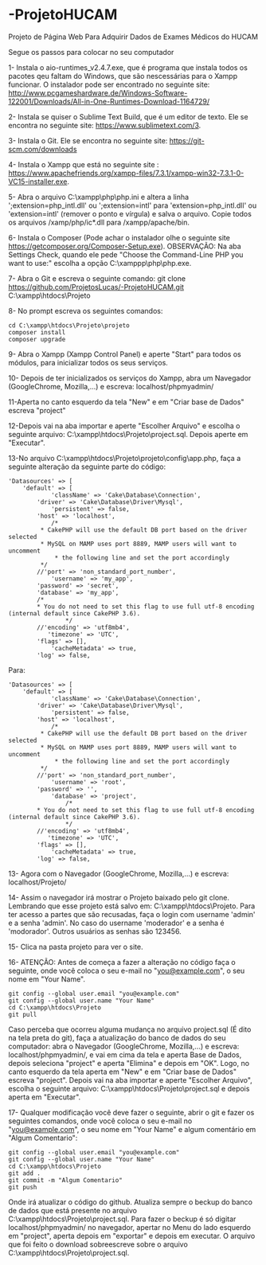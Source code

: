 ﻿# -ProjetoHUCAM
Projeto de Página Web Para Adquirir Dados de Exames Médicos do HUCAM

Segue os passos para colocar no seu computador 

1- Instala o aio-runtimes_v2.4.7.exe, que é programa que instala todos os pacotes qeu faltam do Windows, que são nescessárias para o Xampp funcionar. O instalador pode ser encontrado no seguinte site: http://www.pcgameshardware.de/Windows-Software-122001/Downloads/All-in-One-Runtimes-Download-1164729/

2- Instala se quiser o Sublime Text Build, que é um editor de texto. Ele se encontra no seguinte site: https://www.sublimetext.com/3.

3- Instala o Git. Ele se encontra no seguinte site: https://git-scm.com/downloads

4- Instala o Xampp que está no seguinte site : https://www.apachefriends.org/xampp-files/7.3.1/xampp-win32-7.3.1-0-VC15-installer.exe.

5- Abra o arquivo C:\xampp\php\php.ini e altera a linha ';extension=php_intl.dll' ou ';extension=intl'  para 'extension=php_intl.dll' ou 'extension=intl' (remover o ponto e vírgula) e salva o arquivo. Copie todos os arquivos /xamp/php/ic*.dll para /xampp/apache/bin.

6- Instala o Composer (Pode achar o instalador olhe o seguinte site https://getcomposer.org/Composer-Setup.exe). OBSERVAÇÃO: Na aba Settings Check, quando ele pede "Choose the Command-Line PHP you want to use:" escolha a opção C:\xamppp\php\php.exe.

7- Abra o Git e escreva o seguinte comando: git clone https://github.com/ProjetosLucas/-ProjetoHUCAM.git C:\xampp\htdocs\Projeto

8- No prompt escreva os seguintes comandos:
 
	cd C:\xampp\htdocs\Projeto\projeto
	composer install
	composer upgrade 

9- Abra o Xampp (Xampp Control Panel) e aperte "Start" para todos os módulos, para inicializar todos os seus serviços.

10- Depois de ter inicializados os serviços do Xampp, abra um Navegador (GoogleChrome, Mozilla,...) e escreva: localhost/phpmyadmin/

11-Aperta no canto esquerdo da tela "New" e em "Criar base de Dados" escreva "project"

12-Depois vai na aba importar e aperte "Escolher Arquivo" e escolha o seguinte arquivo: C:\xampp\htdocs\Projeto\project.sql. Depois aperte em "Executar".

13-No arquivo C:\xampp\htdocs\Projeto\projeto\config\app.php, faça a seguinte alteração da seguinte parte do código:

	'Datasources' => [
		'default' => [
	            'className' => 'Cake\Database\Connection',
            'driver' => 'Cake\Database\Driver\Mysql',
	            'persistent' => false,
            'host' => 'localhost',
	            /*
             * CakePHP will use the default DB port based on the driver selected
             * MySQL on MAMP uses port 8889, MAMP users will want to uncomment
	             * the following line and set the port accordingly
             */
            //'port' => 'non_standard_port_number',
	            'username' => 'my_app',
            'password' => 'secret',
            'database' => 'my_app',
			/*
			* You do not need to set this flag to use full utf-8 encoding (internal default since CakePHP 3.6).
        			*/
			//'encoding' => 'utf8mb4',
               'timezone' => 'UTC',
			'flags' => [],
	            'cacheMetadata' => true,	
            'log' => false,


Para:


	'Datasources' => [
		'default' => [
	            'className' => 'Cake\Database\Connection',
            'driver' => 'Cake\Database\Driver\Mysql',
	            'persistent' => false,
            'host' => 'localhost',
	            /*
             * CakePHP will use the default DB port based on the driver selected
             * MySQL on MAMP uses port 8889, MAMP users will want to uncomment
	             * the following line and set the port accordingly
             */
            //'port' => 'non_standard_port_number',
	            'username' => 'root',
            'password' => '',
	            'database' => 'project',
            	    /*
			* You do not need to set this flag to use full utf-8 encoding (internal default since CakePHP 3.6).
        			*/
			//'encoding' => 'utf8mb4',
               'timezone' => 'UTC',
			'flags' => [],
	            'cacheMetadata' => true,
            'log' => false,





13- Agora com o Navegador (GoogleChrome, Mozilla,...) e escreva: localhost/Projeto/

14- Assim o navegador irá mostrar o Projeto baixado pelo git clone. Lembrando que esse projeto está salvo em: C:\xampp\htdocs\Projeto. Para ter acesso a partes que são recusadas, faça o login com username 'admin' e a senha 'admin'. No caso do username 'moderador' e a senha é 'modorador'. Outros usuários as senhas são 123456.

15- Clica na pasta projeto para ver o site.

16- ATENÇÃO: Antes de começa a fazer a alteração no código faça o seguinte, onde você coloca o seu e-mail no "you@example.com", o seu nome em "Your Name".
	
	git config --global user.email "you@example.com"
	git config --global user.name "Your Name"
	cd C:\xampp\htdocs\Projeto
	git pull

Caso perceba que ocorreu alguma mudança no arquivo project.sql (É dito na tela preta do git), faça a atualização do banco de dados do seu computador: abra o Navegador (GoogleChrome, Mozilla,...) e  escreva: localhost/phpmyadmin/, e vai em cima da tela e aperta Base de Dados, depois seleciona "project" e aperta "Elimina" e depois em "OK". Logo, no canto esquerdo da tela  aperta em "New" e em "Criar base de Dados" escreva "project". Depois vai na aba importar e aperte "Escolher Arquivo", escolha o seguinte arquivo: C:\xampp\htdocs\Projeto\project.sql e depois aperta em "Executar". 

17- Qualquer modificação você deve fazer o seguinte, abrir o git e fazer os seguintes comandos, onde você coloca o seu e-mail no "you@example.com", o seu nome em "Your Name" e algum comentário em  "Algum Comentario":
	
	git config --global user.email "you@example.com"
	git config --global user.name "Your Name"
	cd C:\xampp\htdocs\Projeto
	git add .
	git commit -m "Algum Comentario"
	git push

Onde irá atualizar o código do github. Atualiza sempre o beckup do banco de dados que está presente no arquivo C:\xampp\htdocs\Projeto\project.sql. Para fazer o beckup é só digitar localhost/phpmyadmin/ no navegador, apertar no Menu do lado esquerdo em "project", aperta depois em "exportar" e depois em executar. O arquivo que foi feito o download sobreescreve sobre o arquivo C:\xampp\htdocs\Projeto\project.sql.